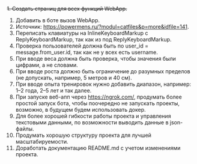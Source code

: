 ~~1. Создать страниц для всех функций WebApp.~~

1. Добавить в боте вызов WebApp.
2. Источник: https://powermens.ru/?modul=catfiles&p=more&idfile=141.
3. Переписать клавиатуры на InlineKeyboardMarkup c ReplyKeyboardMarkup, так как из под ReplyKeyboardMarkup.
4. Проверка пользователей должна быть по user_id = message.from_user.id, так как не у всех есть username.
5. При вводе веса должна быть проверка, чтобы значения были цифрами, а не словами.
6. При вводе роста должно быть ограничение до разумных пределов (не допускать, например, 5 метров и 40 см).
7. При вводе опыта тренировок нужно добавить диапазон, например: 1–2 года, 2–5 лет и так далее.
8. При запуске веб-апп через https://ngrok.com/, продумать более простой запуск бота, чтобы поочередно не запускать проекты, возможно, в будущем будем использовать докер.
9. Для более хорошей гибкости работы проекта и управления текстовыми данными, по возможности выводить данные в json-файлы.
10. Продумать хорошую структуру проекта для лучшей масштабируемости.
11. Доработать документацию README.md с учетом изменениями проекта. 